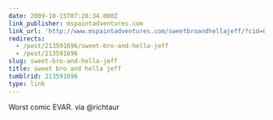 ```yaml
---
date: 2009-10-15T07:28:34.000Z
link_publisher: mspaintadventures.com
link_url: 'http://www.mspaintadventures.com/sweetbroandhellajeff/?cid=001.jpg'
redirects:
  - /post/213591696/sweet-bro-and-hella-jeff
  - /post/213591696
slug: sweet-bro-and-hella-jeff
title: sweet bro and hella jeff
tumblrid: 213591696
type: link
---
```

<p>Worst comic EVAR. via @richtaur</p>
